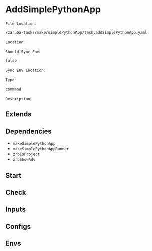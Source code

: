 
# AddSimplePythonApp

`File Location`:

    /zaruba-tasks/make/simplePythonApp/task.addSimplePythonApp.yaml


`Location`:




`Should Sync Env`:

    false


`Sync Env Location`:




`Type`:

    command


`Description`:





## Extends




## Dependencies

* `makeSimplePythonApp`
* `makeSimplePythonAppRunner`
* `zrbIsProject`
* `zrbShowAdv`


## Start




## Check




## Inputs


## Configs


## Envs